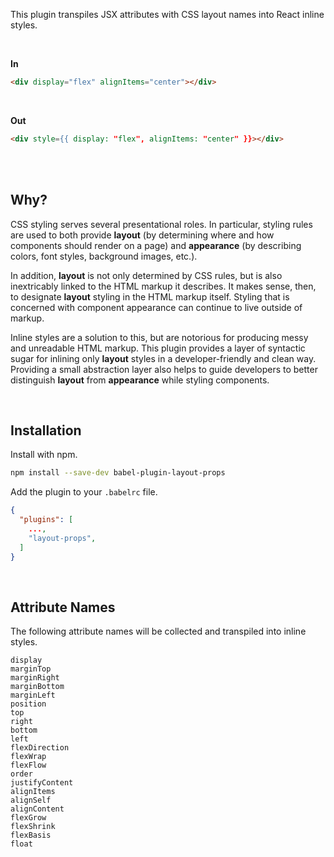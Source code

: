 This plugin transpiles JSX attributes with CSS layout names into React inline styles.

<br />

**In**
```html
<div display="flex" alignItems="center"></div>
```

<br />

**Out**
```html
<div style={{ display: "flex", alignItems: "center" }}></div>
```

<br /><br />

## Why?
CSS styling serves several presentational roles. In particular, styling rules are used to both provide **layout** (by determining where and how components should render on a page) and **appearance** (by describing colors, font styles, background images, etc.).

In addition, **layout** is not only determined by CSS rules, but is also inextricably linked to the HTML markup it describes. It makes sense, then, to designate **layout** styling in the HTML markup itself. Styling that is concerned with component appearance can continue to live outside of markup.

Inline styles are a solution to this, but are notorious for producing messy and unreadable HTML markup. This plugin provides a layer of syntactic sugar for inlining only **layout** styles in a developer-friendly and clean way. Providing a small abstraction layer also helps to guide developers to better distinguish **layout** from **appearance** while styling components.

<br />

## Installation
Install with npm.
```bash
npm install --save-dev babel-plugin-layout-props
```

Add the plugin to your `.babelrc` file.
```json
{
  "plugins": [
    ...,
    "layout-props",
  ]
}
```

<br />

## Attribute Names
The following attribute names will be collected and transpiled into inline styles.

```
display
marginTop
marginRight
marginBottom
marginLeft
position
top
right
bottom
left
flexDirection
flexWrap
flexFlow
order
justifyContent
alignItems
alignSelf
alignContent
flexGrow
flexShrink
flexBasis
float
```